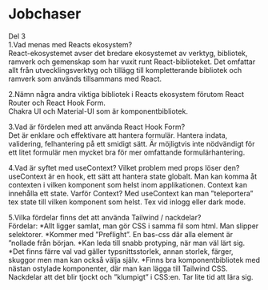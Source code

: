 # Jobchaser

Del 3  
1.Vad menas med Reacts ekosystem?  
React-ekosystemet avser det bredare ekosystemet av verktyg, bibliotek, ramverk och gemenskap som har vuxit runt React-biblioteket. Det omfattar allt från utvecklingsverktyg och tillägg till kompletterande bibliotek och ramverk som används tillsammans med React.

2.Nämn några andra viktiga bibliotek i Reacts ekosystem förutom React Router och React Hook Form.  
Chakra UI och Material-UI som är komponentbibliotek.

3.Vad är fördelen med att använda React Hook Form?  
Det är enklare och effektivare att hantera formulär. Hantera indata, validering, felhantering på ett smidigt sätt. Är möjligtvis inte nödvändigt för ett litet formulär men mycket bra för mer omfattande formulärhantering.

4.Vad är syftet med useContext? Vilket problem med props löser den?  
useContext är en hook, ett sätt att hantera state globalt. Man kan komma åt contexten i vilken komponent som helst inom applikationen. Context kan innehålla ett state.
Varför Context?
Med useContext kan man ”teleportera” tex state till vilken komponent som helst.
Tex vid inlogg eller dark mode.

5.Vilka fördelar finns det att använda Tailwind / nackdelar?  
Fördelar:
*Allt ligger samlat, man gör CSS i samma fil som html. Man slipper selektorer.
*Kommer med ”Preflight”. En bas-css där alla element är ”nollade från början.
*Kan leda till snabb protyping, när man väl lärt sig.
*Det finns färre val vad gäller typsnittsstorlek, annan storlek, färger, skuggor men man kan också välja själv.
*Finns bra komponentbibliotek med nästan ostylade komponenter, där man kan lägga till Tailwind CSS.  
Nackdelar att det blir tjockt och ”klumpigt” i CSS:en. Tar lite tid att lära sig.
